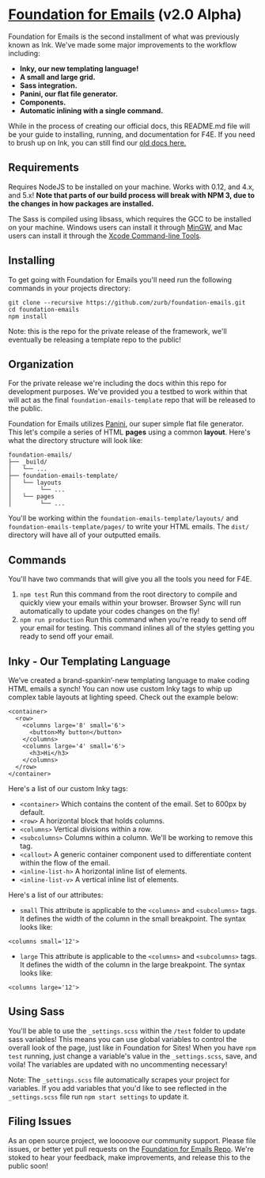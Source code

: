 # [Foundation for Emails](http://foundation.zurb.com/emails) (v2.0 Alpha)

Foundation for Emails is the second installment of what was previously known as Ink. We've made some major improvements to the workflow including:

- **Inky, our new templating language!**
- **A small and large grid.**
- **Sass integration.**
- **Panini, our flat file generator.**
- **Components.**
- **Automatic inlining with a single command.** 

While in the process of creating our official docs, this README.md file will be your guide to installing, running, and documentation for F4E. If you need to brush up on Ink, you can still find our [old docs here.](http://foundation.zurb.com/emails/docs.html)

## Requirements
Requires NodeJS to be installed on your machine. Works with 0.12, and 4.x, and 5.x! **Note that parts of our build process will break with NPM 3, due to the changes in how packages are installed.**

The Sass is compiled using libsass, which requires the GCC to be installed on your machine. Windows users can install it through [MinGW](http://www.mingw.org/), and Mac users can install it through the [Xcode Command-line Tools](http://osxdaily.com/2014/02/12/install-command-line-tools-mac-os-x/).

## Installing
To get going with Foundation for Emails you'll need run the following commands in your projects directory:

```
git clone --recursive https://github.com/zurb/foundation-emails.git
cd foundation-emails
npm install
```

Note: this is the repo for the private release of the framework, we'll eventually be releasing a template repo to the public!

## Organization
For the private release we're including the docs within this repo for development purposes. We've provided you a testbed to work within that will act as the final `foundation-emails-template` repo that will be released to the public.

Foundation for Emails utilizes [Panini](https://github.com/zurb/panini), our super simple flat file generator. This let's compile a series of HTML **pages**  using a common **layout**. Here's what the directory structure will look like:

```
foundation-emails/
├── _build/
│   └── ...
├── foundation-emails-template/
│   └── layouts
│        └── ...
│   └── pages
│        └── ...
```
You'll be working within the `foundation-emails-template/layouts/` and `foundation-emails-template/pages/` to write your HTML emails. The `dist/` directory will have all of your outputted emails.

## Commands
You'll have two commands that will give you all the tools you need for F4E.

1. `npm test` Run this command from the root directory to compile and quickly view your emails within your browser. Browser Sync will run automatically to update your codes changes on the fly!
2. `npm run production` Run this command when you're ready to send off your email for testing. This command inlines all of the styles getting you ready to send off your email.

## Inky - Our Templating Language
We’ve created a brand-spankin’-new templating language to make coding HTML emails a synch! You can now use custom Inky tags to whip up complex table layouts at lighting speed. Check out the example below:

```
<container>
  <row>
    <columns large='8' small='6'>
      <button>My button</button>
    </columns>
    <columns large='4' small='6'>
      <h3>Hi</h3>
    </columns>
  </row>
</container>
```

Here's a list of our custom Inky tags:

- `<container>` Which contains the content of the email. Set to 600px by default.
- `<row>` A horizontal block that holds columns.
- `<columns>` Vertical divisions within a row.
- `<subcolumns>` Columns within a column. We'll be working to remove this tag.
- `<callout>` A generic container component used to differentiate content within the flow of the email.
- `<inline-list-h>` A horizontal inline list of elements.
- `<inline-list-v>` A vertical inline list of elements.


Here's a list of our attributes:

- `small` This attribute is applicable to the `<columns>` and `<subcolumns>` tags. It defines the width of the column in the small breakpoint. The syntax looks like:

```
<columns small='12'>
```
- `large` This attribute is applicable to the `<columns>` and `<subcolumns>` tags. It defines the width of the column in the large breakpoint. The syntax looks like:

```
<columns large='12'>
```

## Using Sass
You'll be able to use the `_settings.scss` within the `/test` folder to update sass variables! This means you can use global variables to control the overall look of the page, just like in Foundation for Sites! When you have `npm test` running, just change a variable's value in the `_settings.scss`, save, and voila! The variables are updated with no uncommenting necessary!

Note: The `_settings.scss` file automatically scrapes your project for variables. If you add variables that you'd like to see reflected in the `_settings.scss` file run `npm start settings` to update it.

## Filing Issues
As an open source project, we looooove our community support. Please file issues, or better yet pull requests on the [Foundation for Emails Repo](https://github.com/zurb/foundation-emails). We're stoked to hear your feedback, make improvements, and release this to the public soon!
